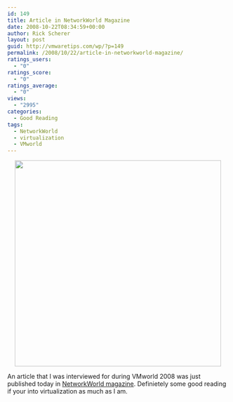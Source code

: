 ```yaml
---
id: 149
title: Article in NetworkWorld Magazine
date: 2008-10-22T08:34:59+00:00
author: Rick Scherer
layout: post
guid: http://vmwaretips.com/wp/?p=149
permalink: /2008/10/22/article-in-networkworld-magazine/
ratings_users:
  - "0"
ratings_score:
  - "0"
ratings_average:
  - "0"
views:
  - "2995"
categories:
  - Good Reading
tags:
  - NetworkWorld
  - virtualization
  - VMworld
---
```

<p style="text-align: center;">
  <a href="http://www.networkworld.com/supp/2008/ndc6/102008-ndc-sddpc-virtualization-case-study.html" target="_blank"><img class="aligncenter size-full wp-image-150" src="http://vmwaretips.com/wp/wp-content/uploads/2008/10/networkworld.png" alt="" width="470" srcset="http://vmwaretips.com/wp/wp-content/uploads/2008/10/networkworld.png 1280w, http://vmwaretips.com/wp/wp-content/uploads/2008/10/networkworld-300x228.png 300w" sizes="(max-width: 1280px) 100vw, 1280px" /></a>
</p>

<p style="text-align: left;">
  An article that I was interviewed for during VMworld 2008 was just published today in <a href="http://www.networkworld.com/supp/2008/ndc6/102008-ndc-sddpc-virtualization-case-study.html" target="_blank">NetworkWorld magazine</a>. Definietely some good reading if your into virtualization as much as I am.
</p>
